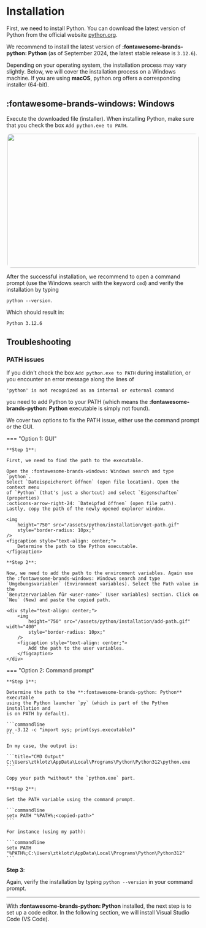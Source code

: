 # Installation

First, we need to install Python. You can download the latest version of Python
from the official website [python.org](https://www.python.org/downloads/).

We recommend to install the latest version of **:fontawesome-brands-python: Python**
(as of September 2024, the latest stable release is `3.12.6`).

Depending on your operating system, the installation process may vary slightly.
Below, we will cover the installation process on a Windows machine. If you are
using **macOS**, python.org offers a corresponding installer (64-bit). 

## :fontawesome-brands-windows: Windows

Execute the downloaded file (installer). When installing Python, make sure that
you check the box `Add python.exe to PATH`.

<div style="text-align: center;">
    <img height="350" src="/assets/python/installation/python-install.gif" width="500" style="border-radius: 10px;"/>
</div>

After the successful installation, we recommend to open a command prompt
(use the Windows search with the keyword `cmd`) and verify the installation by 
typing 

```commandline
python --version.
```

Which should result in:

```title="CMD Output"
Python 3.12.6
```

## Troubleshooting

### PATH issues

If you didn't check the box `Add python.exe to PATH` during 
installation, or you encounter an error message along the lines of 

```commandline
'python' is not recognized as an internal or external command
```

you need to add Python to your PATH (which means the
**:fontawesome-brands-python: Python** executable is simply not found).

We cover two options to fix the PATH issue, either use the command prompt 
or the GUI.

=== "Option 1: GUI"

    **Step 1**:
    
    First, we need to find the path to the executable. 
    
    Open the :fontawesome-brands-windows: Windows search and type `python`.
    Select `Dateispeicherort öffnen` (open file location). Open the context menu
    of `Python` (that's just a shortcut) and select `Eigenschaften` (properties)
    :octicons-arrow-right-24: `Dateipfad öffnen` (open file path). 
    Lastly, copy the path of the newly opened explorer window.
    
    <img
        height="750" src="/assets/python/installation/get-path.gif"
        style="border-radius: 10px;"
    />
    <figcaption style="text-align: center;">
        Determine the path to the Python executable.
    </figcaption>
    
    **Step 2**:
    
    Now, we need to add the path to the environment variables. Again use 
    the :fontawesome-brands-windows: Windows search and type 
    `Umgebungsvariablen` (Environment variables). Select the Path value in the 
    `Benutzervariablen für <user-name>` (User variables) section. Click on 
    `Neu` (New) and paste the copied path.
    
    <div style="text-align: center;">
        <img
            height="750" src="/assets/python/installation/add-path.gif" width="400" 
            style="border-radius: 10px;"
        />
        <figcaption style="text-align: center;">
            Add the path to the user variables.
        </figcaption>
    </div>

=== "Option 2: Command prompt"

    **Step 1**:

    Determine the path to the **:fontawesome-brands-python: Python** executable 
    using the Python launcher `py` (which is part of the Python installation and 
    is on PATH by default).
    
    ```commandline
    py -3.12 -c "import sys; print(sys.executable)"
    ```
    
    In my case, the output is:
    
    ```title="CMD Output"
    C:\Users\ztklotz\AppData\Local\Programs\Python\Python312\python.exe
    ```
    
    Copy your path *without* the `python.exe` part.
    
    **Step 2**:
    
    Set the PATH variable using the command prompt.
    
    ```commandline
    setx PATH "%PATH%;<copied-path>"
    ```
    
    For instance (using my path):
    
    ```commandline
    setx PATH "%PATH%;C:\Users\ztklotz\AppData\Local\Programs\Python\Python312"
    ```

**Step 3**:

Again, verify the installation by typing `python --version` in your command 
prompt.

---

With **:fontawesome-brands-python: Python** installed, the next step is to set
up a code editor. In the following section, we will install Visual Studio Code
(VS Code).
